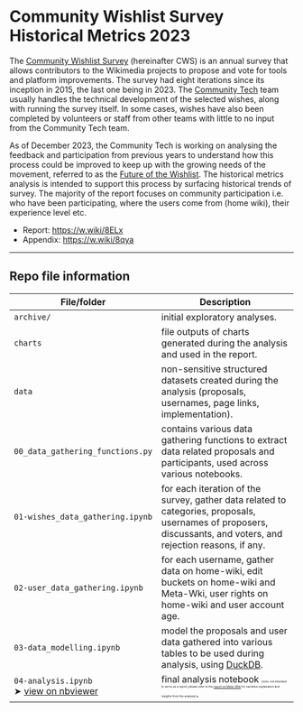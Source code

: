 # Community Wishlist Survey Historical Metrics 2023

The [Community Wishlist Survey](https://meta.wikimedia.org/wiki/Community_Wishlist_Survey) (hereinafter CWS) is an annual survey that allows contributors to the Wikimedia projects to propose and vote for tools and platform improvements. The survey had eight iterations since its inception in 2015, the last one being in 2023. The [Community Tech](https://www.mediawiki.org/wiki/Community_Tech) team usually handles the technical development of the selected wishes, along with running the survey itself. In some cases, wishes have also been completed by volunteers or staff from other teams with little to no input from the Community Tech team.

As of December 2023, the Community Tech is working on analysing the feedback and participation from previous years to understand how this process could be improved to keep up with the growing needs of the movement, referred to as the [Future of the Wishlist](https://meta.wikimedia.org/wiki/Community_Wishlist_Survey/Future_Of_The_Wishlist). The historical metrics analysis is intended to support this process by surfacing historical trends of survey. The majority of the report focuses on community participation i.e. who have been participating, where the users come from (home wiki), their experience level etc.

- Report: https://w.wiki/8ELx
- Appendix: https://w.wiki/8qya

----

## Repo file information
| File/folder                                                                                                                                    | Description                                                                                                                                                          |
|------------------------------------------------------------------------------------------------------------------------------------------------|----------------------------------------------------------------------------------------------------------------------------------------------------------------------|
| `archive/`                                                                                                                                     | initial exploratory analyses.                                                                                                                                        |
| `charts`                                                                                                                                       | file outputs of charts generated during the analysis and used in the report.                                                                                         |
| `data`                                                                                                                                         | non-sensitive structured datasets created during the analysis (proposals, usernames, page links, implementation).                                                               |
| `00_data_gathering_functions.py`                                                                                                               | contains various data gathering functions to extract data related proposals and participants, used across various notebooks.                                         |
| `01-wishes_data_gathering.ipynb`                                                                                                               | for each iteration of the survey, gather data related to categories, proposals, usernames of proposers, discussants, and voters, and rejection reasons, if any.      |
| `02-user_data_gathering.ipynb`                                                                                                                 | for each username, gather data on home-wiki, edit buckets on home-wiki and Meta-Wki, user rights on home-wiki and user account age.                                  |
| `03-data_modelling.ipynb`                                                                                                                      | model the proposals and user data gathered into various tables to be used during analysis, using [DuckDB](https://duckdb.org/).                                       |
| `04-analysis.ipynb`<br>➤ [view on nbviewer](https://nbviewer.org/github/wikimedia-research/cws-historical-metrics/blob/main/04-analysis.ipynb) | final analysis notebook <span style="font-size: 5px;">(note: not intended to serve as a report, please refer to the [report on Meta-Wiki](https://w.wiki/8ELx) for narrative explanation and insights from the analysis)</span>. |
